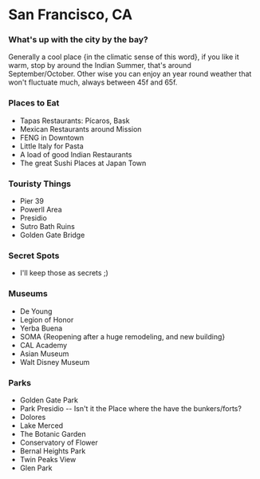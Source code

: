 ﻿# San Francisco, CA
### What's up with the city by the bay?
Generally a cool place {in the climatic sense of this word}, if you like it warm, stop by around the Indian Summer, that's around September/October. Other wise you can enjoy an year round weather that won't fluctuate much, always between 45f and 65f.

### Places to Eat
 - Tapas Restaurants: Pícaros, Bask
 - Mexican Restaurants around Mission
 - FENG in Downtown
 - Little Italy for Pasta
 - A load of good Indian Restaurants
 - The great Sushi Places at Japan Town

### Touristy Things
 - Pier 39
 - Powerll Area
 - Presidio
 - Sutro Bath Ruins
 - Golden Gate Bridge

### Secret Spots
 - I'll keep those as secrets ;)

### Museums
 - De Young
 - Legion of Honor
 - Yerba Buena
 - SOMA {Reopening after a huge remodeling, and new building}
 - CAL Academy
 - Asian Museum
 - Walt Disney Museum

### Parks
 - Golden Gate Park
 - Park Presidio -- Isn't it the Place where the have the bunkers/forts?
 - Dolores
 - Lake Merced
 - The Botanic Garden
 - Conservatory of Flower
 - Bernal Heights Park
 - Twin Peaks View
 - Glen Park
